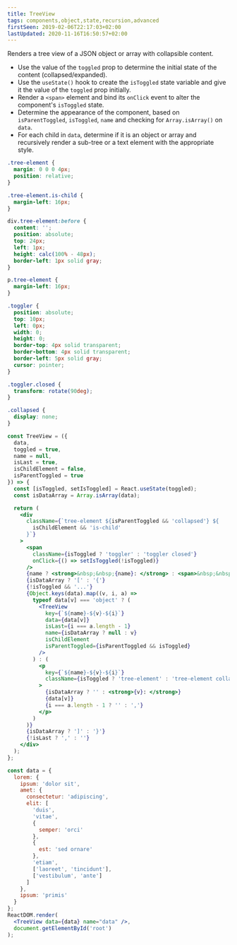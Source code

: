```yaml
---
title: TreeView
tags: components,object,state,recursion,advanced
firstSeen: 2019-02-06T22:17:03+02:00
lastUpdated: 2020-11-16T16:50:57+02:00
---
```


Renders a tree view of a JSON object or array with collapsible content.

- Use the value of the `toggled` prop to determine the initial state of the content (collapsed/expanded).
- Use the `useState()` hook to create the `isToggled` state variable and give it the value of the `toggled` prop initially.
- Render a `<span>` element and bind its `onClick` event to alter the component's `isToggled` state.
- Determine the appearance of the component, based on `isParentToggled`, `isToggled`, `name` and checking for `Array.isArray()` on `data`.
- For each child in `data`, determine if it is an object or array and recursively render a sub-tree or a text element with the appropriate style.

```css
.tree-element {
  margin: 0 0 0 4px;
  position: relative;
}

.tree-element.is-child {
  margin-left: 16px;
}

div.tree-element:before {
  content: '';
  position: absolute;
  top: 24px;
  left: 1px;
  height: calc(100% - 48px);
  border-left: 1px solid gray;
}

p.tree-element {
  margin-left: 16px;
}

.toggler {
  position: absolute;
  top: 10px;
  left: 0px;
  width: 0;
  height: 0;
  border-top: 4px solid transparent;
  border-bottom: 4px solid transparent;
  border-left: 5px solid gray;
  cursor: pointer;
}

.toggler.closed {
  transform: rotate(90deg);
}

.collapsed {
  display: none;
}
```

```jsx
const TreeView = ({
  data,
  toggled = true,
  name = null,
  isLast = true,
  isChildElement = false,
  isParentToggled = true
}) => {
  const [isToggled, setIsToggled] = React.useState(toggled);
  const isDataArray = Array.isArray(data);

  return (
    <div
      className={`tree-element ${isParentToggled && 'collapsed'} ${
        isChildElement && 'is-child'
      }`}
    >
      <span
        className={isToggled ? 'toggler' : 'toggler closed'}
        onClick={() => setIsToggled(!isToggled)}
      />
      {name ? <strong>&nbsp;&nbsp;{name}: </strong> : <span>&nbsp;&nbsp;</span>}
      {isDataArray ? '[' : '{'}
      {!isToggled && '...'}
      {Object.keys(data).map((v, i, a) =>
        typeof data[v] === 'object' ? (
          <TreeView
            key={`${name}-${v}-${i}`}
            data={data[v]}
            isLast={i === a.length - 1}
            name={isDataArray ? null : v}
            isChildElement
            isParentToggled={isParentToggled && isToggled}
          />
        ) : (
          <p
            key={`${name}-${v}-${i}`}
            className={isToggled ? 'tree-element' : 'tree-element collapsed'}
          >
            {isDataArray ? '' : <strong>{v}: </strong>}
            {data[v]}
            {i === a.length - 1 ? '' : ','}
          </p>
        )
      )}
      {isDataArray ? ']' : '}'}
      {!isLast ? ',' : ''}
    </div>
  );
};
```

```jsx
const data = {
  lorem: {
    ipsum: 'dolor sit',
    amet: {
      consectetur: 'adipiscing',
      elit: [
        'duis',
        'vitae',
        {
          semper: 'orci'
        },
        {
          est: 'sed ornare'
        },
        'etiam',
        ['laoreet', 'tincidunt'],
        ['vestibulum', 'ante']
      ]
    },
    ipsum: 'primis'
  }
};
ReactDOM.render(
  <TreeView data={data} name="data" />,
  document.getElementById('root')
);
```
